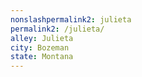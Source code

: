```yaml
---
﻿nonslashpermalink2: julieta
permalink2: /julieta/
alley: Julieta
city: Bozeman
state: Montana
---
```


